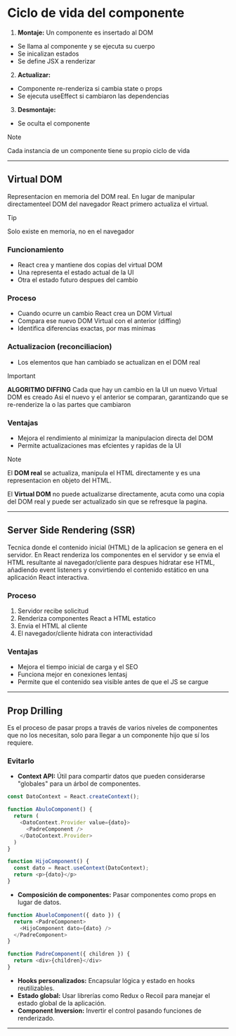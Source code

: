 # Ciclo de vida del componente

1. **Montaje:** Un componente es insertado al DOM

- Se llama al componente y se ejecuta su cuerpo
- Se inicalizan estados
- Se define JSX a renderizar

2. **Actualizar:**

- Componente re-renderiza si cambia state o props
- Se ejecuta useEffect si cambiaron las dependencias

3. **Desmontaje:**

- Se oculta el componente

> [!NOTE]
> Cada instancia de un componente tiene su propio ciclo de vida

---

## Virtual DOM

Representacion en memoria del DOM real. En lugar de
manipular directamenteel DOM del navegador React primero
actualiza el virtual.

> [!TIP]
> Solo existe en memoria, no en el navegador

### Funcionamiento

- React crea y mantiene dos copias del virtual DOM
- Una representa el estado actual de la UI
- Otra el estado futuro despues del cambio

### Proceso

- Cuando ocurre un cambio React crea un DOM Virtual
- Compara ese nuevo DOM Virtual con el anterior (diffing)
- Identifica diferencias exactas, por mas minimas

### Actualizacion (reconciliacion)

- Los elementos que han cambiado se actualizan en el DOM real

> [!IMPORTANT]
> **ALGORITMO DIFFING**
> Cada que hay un cambio en la UI un nuevo Virtual DOM es creado
> Asi el nuevo y el anterior se comparan, garantizando que se
> re-renderize la o las partes que cambiaron

### Ventajas

- Mejora el rendimiento al minimizar la manipulacion directa del DOM
- Permite actualizaciones mas efcientes y rapidas de la UI

> [!NOTE]
> El **DOM real** se actualiza, manipula el HTML directamente
> y es una representacion en objeto del HTML.
>
> El **Virtual DOM** no puede actualizarse directamente, acuta como
> una copia del DOM real y puede ser actualizado sin que se refresque
> la pagina.

---

## Server Side Rendering (SSR)

Tecnica donde el contenido inicial (HTML) de la aplicacion se genera
en el servidor. En React renderiza los componentes en el servidor y
se envia el HTML resultante al navegador/cliente para despues hidratar ese HTML, añadiendo event listeners y convirtiendo el contenido estático en una aplicación React interactiva.

### Proceso

1. Servidor recibe solicitud
2. Renderiza componentes React a HTML estatico
3. Envia el HTML al cliente
4. El navegador/cliente hidrata con interactividad

### Ventajas

- Mejora el tiempo inicial de carga y el SEO
- Funciona mejor en conexiones lentasj
- Permite que el contenido sea visible antes de que el JS se cargue

---

## Prop Drilling

Es el proceso de pasar props a través de varios niveles
de componentes que no los necesitan, solo para llegar a
un componente hijo que sí los requiere.

### Evitarlo

- **Context API:** Útil para compartir datos que pueden considerarse "globales" para un árbol de componentes.

```javascript
const DatoContext = React.createContext();

function AbuloComponent() {
  return (
    <DatoContext.Provider value={dato}>
      <PadreComponent />
    </DatoContext.Provider>
  )
}

function HijoComponent() {
  const dato = React.useContext(DatoContext);
  return <p>{dato}</p>
}
```

- **Composición de componentes:** Pasar componentes como props en lugar de datos.

```javascript
function AbueloComponent({ dato }) {
  return <PadreComponent>
    <HijoComponent dato={dato} />
  </PadreComponent>
}

function PadreComponent({ children }) {
  return <div>{children}</div>
}
```

- **Hooks personalizados:** Encapsular lógica y estado en hooks reutilizables.
- **Estado global:** Usar librerías como Redux o Recoil para manejar el estado global de la aplicación.
- **Component Inversion:** Invertir el control pasando funciones de renderizado.

---
